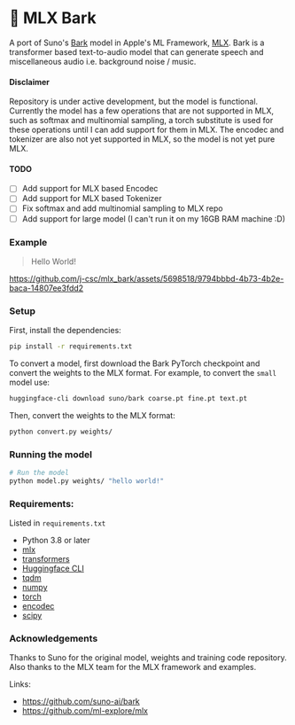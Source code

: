 # 🐶 MLX Bark

A port of Suno's [Bark](https://github.com/suno-ai/bark) model in Apple's ML Framework, [MLX](https://github.com/ml-explore/mlx). Bark is a transformer based text-to-audio model that can generate speech and miscellaneous audio i.e. background noise / music.

#### Disclaimer
Repository is under active development, but the model is functional. Currently the model has a few operations that are not supported in MLX, such as softmax and multinomial sampling, a torch substitute is used for these operations until I can add support for them in MLX. The encodec and tokenizer are also not yet supported in MLX, so the model is not yet pure MLX.

#### TODO
- [ ] Add support for MLX based Encodec
- [ ] Add support for MLX based Tokenizer
- [ ] Fix softmax and add multinomial sampling to MLX repo
- [ ] Add support for large model (I can't run it on my 16GB RAM machine :D)

### Example

> Hello World!

https://github.com/j-csc/mlx_bark/assets/5698518/9794bbbd-4b73-4b2e-baca-14807ee3fdd2

### Setup

First, install the dependencies:

```bash
pip install -r requirements.txt
```

To convert a model, first download the Bark PyTorch checkpoint and convert
the weights to the MLX format. For example, to convert the `small` model use:

```bash
huggingface-cli download suno/bark coarse.pt fine.pt text.pt
```

Then, convert the weights to the MLX format:

```bash
python convert.py weights/
```

### Running the model 
```bash
# Run the model
python model.py weights/ "hello world!"
```

### Requirements:

Listed in `requirements.txt`

- Python 3.8 or later
- [mlx](https://github.com/ml-explore/mlx)
- [transformers](https://pypi.org/project/transformers/)
- [Huggingface CLI](https://huggingface.co/docs/huggingface_hub/en/guides/cli)
- [tqdm](https://pypi.org/project/tqdm/)
- [numpy](https://numpy.org/install/)
- [torch](https://pytorch.org/get-started/locally/)
- [encodec](https://pypi.org/project/encodec/)
- [scipy](https://www.scipy.org/install.html)

### Acknowledgements
Thanks to Suno for the original model, weights and training code repository. Also thanks to the MLX team for the MLX framework and examples.

Links:
- https://github.com/suno-ai/bark
- https://github.com/ml-explore/mlx
